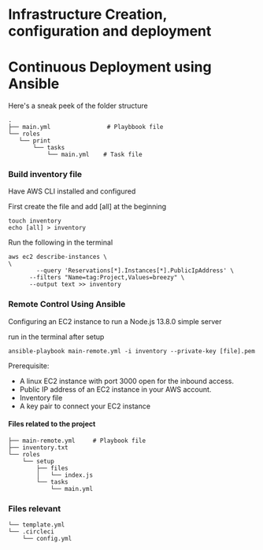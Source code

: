 # Infrastructure Creation, configuration and deployment


# Continuous Deployment using Ansible

Here's a sneak peek of the folder structure
```
.
├── main.yml                # Playbbook file
└── roles
   └── print
       └── tasks
           └── main.yml    # Task file
```

### Build inventory file 

Have AWS CLI installed and configured

First create the file and add [all] at the beginning

```
touch inventory
echo [all] > inventory
```

Run the following in the terminal
```
aws ec2 describe-instances \
\
        --query 'Reservations[*].Instances[*].PublicIpAddress' \
      --filters "Name=tag:Project,Values=breezy" \
      --output text >> inventory
```
### Remote Control Using Ansible
Configuring an EC2 instance to run a Node.js 13.8.0 simple server

run in the terminal after setup
```
ansible-playbook main-remote.yml -i inventory --private-key [file].pem
```

Prerequisite:

* A linux EC2 instance with port 3000 open for the inbound access.
* Public IP address of an EC2 instance in your AWS account.
* Inventory file
* A key pair to connect your EC2 instance

#### Files related to the project
```
├── main-remote.yml     # Playbook file
├── inventory.txt 
└── roles
    └── setup
        ├── files
        │   └── index.js
        └── tasks
            └── main.yml

```
### Files relevant
```
└── template.yml          
└── .circleci
    └── config.yml          
```
